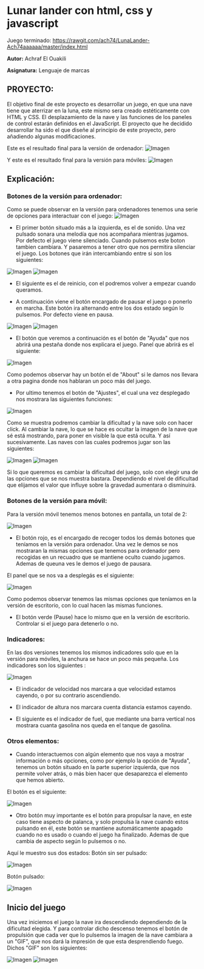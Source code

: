 # Lunar lander con html, css y javascript

Juego terminado: https://rawgit.com/ach74/LunaLander-Ach74aaaaaa/master/index.html

**Autor:** Achraf El Ouakili

**Asignatura:** Lenguaje de marcas

## PROYECTO:

El objetivo final de este proyecto es desarrollar un juego, en que una nave tiene que aterrizar en la luna, este mismo sera creado estéticamente con HTML y CSS. El desplazamiento de la nave y las funciones de los paneles de control estarán definidos en el JavaScript.
El proyecto que he decidido desarrollar ha sido el que diseñe al principio de este proyecto, pero añadiendo algunas modificaciones.

Este es el resultado final para la versión de ordenador:
![Imagen](img/screenshots/1.PNG)

Y este es el resultado final para la versión para móviles:
![Imagen](img/screenshots/2.PNG)

## Explicación:

### Botones de la versión para ordenador:

Como se puede observar en la versión para ordenadores tenemos una serie de opciones para interactuar con el juego:
![Imagen](img/screenshots/3.PNG)

* El primer botón situado más a la izquierda, es el de sonido. Una vez pulsado sonara una melodía que nos acompañara mientras jugamos. Por defecto el juego viene silenciado. Cuando pulsemos este boton tambien cambiara. Y pasaremos a tener otro que nos permitira silenciar el juego.
Los botones que irán intercambiando entre si son los siguientes:

![Imagen](img/Sonido.png)
![Imagen](img/nononido.png)

* El siguiente es el de reinicio, con el podremos volver a empezar cuando queramos.

* A continuación viene el botón encargado de pausar el juego o ponerlo en marcha. Este botón ira alternando entre los dos estado según lo pulsemos. Por defecto viene en pausa.

![Imagen](img/Pause.png)
![Imagen](img/Play.png)

* El botón que veremos a continuación es el botón de "Ayuda" que nos abrirá una pestaña donde nos explicara el juego. Panel que abrirá es el siguiente:

![Imagen](img/screenshots/4.png)

Como podemos observar hay un botón el de "About" si le damos nos llevara a otra pagina donde nos hablaran un poco más del juego.

* Por ultimo tenemos el botón de "Ajustes", el cual una vez desplegado nos mostrara las siguientes funciones:


![Imagen](img/screenshots/5.PNG)

Como se muestra podremos cambiar la dificultad y la nave solo con hacer click. Al cambiar la nave, lo que se hace es ocultar la imagen de la nave que sé está mostrando, para poner en visible la que está oculta. Y así sucesivamente. Las naves con las cuales podremos jugar son las siguientes:

![Imagen](img/Covete.png)
![Imagen](img/Nave.png)

Si lo que queremos es cambiar la dificultad del juego, solo con elegir una de las opciones que se nos muestra bastara. Dependiendo el nivel de dificultad que elijamos el valor que influye sobre la gravedad aumentara o disminuirá.

### Botones de la versión para móvil:

Para la versión móvil tenemos menos botones en pantalla, un total de 2:

![Imagen](img/screenshots/6.PNG)

* El botón rojo, es el encargado de recoger todos los demás botones que teníamos en la versión para ordenador. Una vez le demos se nos mostraran la mismas opciones que tenemos para ordenador pero recogidas en un recuadro que se mantiene oculto cuando jugamos. Ademas de queuna ves le demos el juego de pausara.

El panel que se nos va a desplegás es el siguiente:


![Imagen](img/screenshots/7.PNG)

Como podemos observar tenemos las mismas opciones que teníamos en la versión de escritorio, con lo cual hacen las mismas funciones.

* El botón verde (Pause) hace lo mismo que en la versión de escritorio. Controlar si el juego para detenerlo o no.

### Indicadores:

En las dos versiones tenemos los mismos indicadores solo que en la versión para móviles, la anchura se hace un poco más pequeña. Los indicadores son los siguientes :

![Imagen](img/screenshots/8.PNG)

* El indicador de velocidad nos marcara a que velocidad estamos cayendo, o por su contrario ascendiendo.

* El indicador de altura nos marcara cuenta distancia estamos cayendo.

* El siguiente es el indicador de fuel, que mediante una barra vertical nos mostrara cuanta gasolina nos queda en el tanque de gasolina.

### Otros elementos:

* Cuando interactuemos con algún elemento que nos vaya a mostrar información o más opciones, como por ejemplo la opción de "Ayuda", tenemos un botón situado en la parte superior izquierda, que nos permite volver atrás, o más bien hacer que desaparezca el elemento que hemos abierto.

El botón es el siguiente:

![Imagen](img/x.png)

* Otro botón muy importante es el botón para propulsar la nave, en este caso tiene aspecto de palanca, y solo propulsa la nave cuando estos pulsando en él, este botón se mantiene automáticamente apagado cuando no es usado o cuando el juego ha finalizado. Ademas de que cambia de aspecto según lo pulsemos o no.

Aquí le muestro sus dos estados:
Botón sin ser pulsado:

![Imagen](img/BotonOFF.png)

Botón pulsado:

![Imagen](img/BotonON.png)

## Inicio del juego

Una vez iniciemos el juego la nave ira descendiendo dependiendo de la dificultad elegida. Y para controlar dicho descenso tenemos el botón de propulsión que cada ver que lo pulsemos la imagen de la nave cambiara a un "GIF", que nos dará la impresión de que esta desprendiendo fuego. Dichos "GIF" son los siguientes:

![Imagen](img/Covete2.GIF)
![Imagen](img/Nave2.gif)


